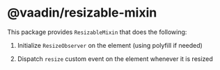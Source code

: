 # @vaadin/resizable-mixin

This package provides `ResizableMixin` that does the following:

1. Initialize `ResizeObserver` on the element (using polyfill if needed)

2. Dispatch `resize` custom event on the element whenever it is resized

